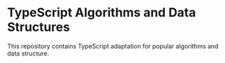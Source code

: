 # TypeScript Algorithms and Data Structures

This repository contains TypeScript adaptation for popular algorithms and data structure.
